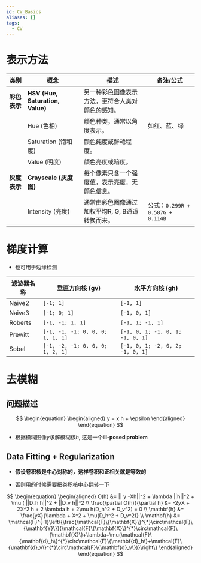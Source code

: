 ```yaml
---
id: CV_Basics
aliases: []
tags:
  - CV
---
```


# 表示方法

| 类别 | 概念 | 描述 | 备注/公式 |
|---|---|---|---|
| **彩色表示** | **HSV (Hue, Saturation, Value)** | 另一种彩色图像表示方法，更符合人类对颜色的感知。 | |
| | Hue (色相) | 颜色种类，通常以角度表示。 | 如红、蓝、绿 |
| | Saturation (饱和度) | 颜色纯度或鲜艳程度。 | |
| | Value (明度) | 颜色亮度或暗度。 | |
| **灰度表示** | **Grayscale (灰度图)** | 每个像素只含一个强度值，表示亮度，无颜色信息。 | |
| | Intensity (亮度) | 通常由彩色图像通过加权平均R, G, B通道转换而来。 | 公式：`0.299R + 0.587G + 0.114B` |

# 梯度计算

- 也可用于边缘检测

| 滤波器名称 | 垂直方向核 (gv) | 水平方向核 (gh) |
|---|---|---|
| Naive2 | `[-1; 1]` | `[-1, 1]` |
| Naive3 | `[-1; 0; 1]` | `[-1, 0, 1]` |
| Roberts | `[-1, -1; 1, 1]` | `[-1, 1; -1, 1]` |
| Prewitt | `[-1, -1, -1; 0, 0, 0; 1, 1, 1]` | `[-1, 0, 1; -1, 0, 1; -1, 0, 1]` |
| Sobel | `[-1, -2, -1; 0, 0, 0; 1, 2, 1]` | `[-1, 0, 1; -2, 0, 2; -1, 0, 1]` |

# 去模糊

## 问题描述

$$
\begin{equation}
\begin{aligned}
y = x h + \epsilon
\end{aligned}
\end{equation}
$$

- 根据模糊图像$y$求解模糊核$h$, 这是一个**ill-posed problem**

## Data Fitting + Regularization

- **假设卷积核是中心对称的，这样卷积和正相关就是等效的**

- 否则用的时候需要把卷积核中心翻转一下

$$
\begin{equation}
\begin{aligned}
O(h) &= || y -Xh||^2 + \lambda ||h||^2 + \mu ( ||D_h h||^2 + ||D_v h||^2 \\
\frac{\partial O(h)}{\partial h}  &= -2yX + 2X^2 h + 2 \lambda h + 2\mu h(D_h^2 + D_v^2) = 0 \\
\mathbf{h} &= \frac{yX}{\lambda + X^2 + \mu(D_h^2 + D_v^2)}  \\
\mathbf{h} &= \mathcal{F}^{-1}\left\{\frac{\mathcal{F}\{\mathbf{X}\}^{*}\circ\mathcal{F}\{\mathbf{Y}\}}{\mathcal{F}\{\mathbf{X}\}^{*}\circ\mathcal{F}\{\mathbf{X}\}+\lambda+\mu(\mathcal{F}\{\mathbf{d}_h\}^{*}\circ\mathcal{F}\{\mathbf{d}_h\}+\mathcal{F}\{\mathbf{d}_v\}^{*}\circ\mathcal{F}\{\mathbf{d}_v\})}\right\}
\end{aligned}
\end{equation}
$$
